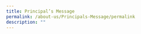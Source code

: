 ```yaml
---
title: Principal’s Message
permalink: /about-us/Principals-Message/permalink
description: ""
---
```

